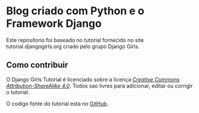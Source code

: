 # Blog criado com Python e o Framework Django 

Este repositorio foi baseado no tutorial fornecido no site tutorial.djangogirls.org criado pelo grupo Django Girls.

## Como contribuir

O Django Girls Tutorial é licenciado sobre a licença [*Creative Commons Attribution-ShareAlike 4.0*](https://creativecommons.org/licenses/by-sa/4.0/). Todos sao livres para adicionar, editar ou corrigir o tutorial.

O codigo fonte do tutorial esta no [GitHub](https://github.com/DjangoGirls/tutorial).


